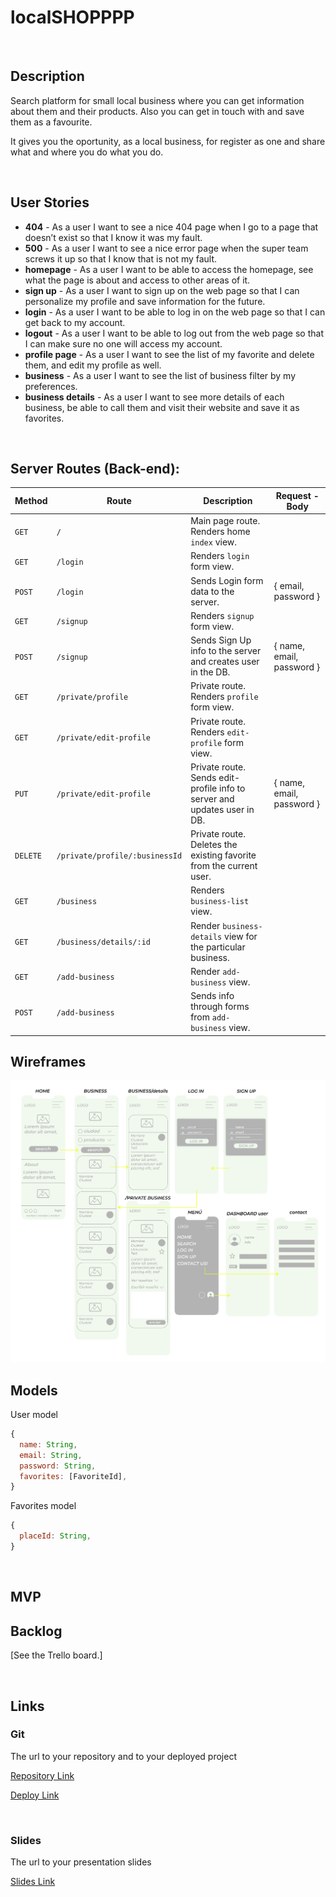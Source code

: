# localSHOPPPP

<br>

## Description

Search platform for small local business where you can get information about them and their products. Also you can get in touch with and save them as a favourite.

It gives you the oportunity, as a local business, for register as one and share what and where you do what you do.

<br>

## User Stories

- **404** - As a user I want to see a nice 404 page when I go to a page that doesn’t exist so that I know it was my fault.
- **500** - As a user I want to see a nice error page when the super team screws it up so that I know that is not my fault.
- **homepage** - As a user I want to be able to access the homepage, see what the page is about and access to other areas of it.
- **sign up** - As a user I want to sign up on the web page so that I can personalize my profile and save information for the future.
- **login** - As a user I want to be able to log in on the web page so that I can get back to my account.
- **logout** - As a user I want to be able to log out from the web page so that I can make sure no one will access my account.
- **profile page** - As a user I want to see the list of my favorite and delete them, and edit my profile as well.
- **business** - As a user I want to see the list of business filter by my preferences.
- **business details** - As a user I want to see more details of each business, be able to call them and visit their website and save it as favorites.

<br>

## Server Routes (Back-end):

| **Method** | **Route**                      | **Description**                                                          | Request - Body            |
| ---------- | ------------------------------ | ------------------------------------------------------------------------ | ------------------------- |
| `GET`      | `/`                            | Main page route. Renders home `index` view.                              |                           |
| `GET`      | `/login`                       | Renders `login` form view.                                               |                           |
| `POST`     | `/login`                       | Sends Login form data to the server.                                     | { email, password }       |
| `GET`      | `/signup`                      | Renders `signup` form view.                                              |                           |
| `POST`     | `/signup`                      | Sends Sign Up info to the server and creates user in the DB.             | { name, email, password } |
| `GET`      | `/private/profile`             | Private route. Renders `profile` form view.                              |                           |
| `GET`      | `/private/edit-profile`        | Private route. Renders `edit-profile` form view.                         |                           |
| `PUT`      | `/private/edit-profile`        | Private route. Sends edit-profile info to server and updates user in DB. | { name, email, password } |
| `DELETE`   | `/private/profile/:businessId` | Private route. Deletes the existing favorite from the current user.      |
| `GET`      | `/business`                    | Renders `business-list` view.                                            |                           |
| `GET`      | `/business/details/:id`        | Render `business-details` view for the particular business.              |                           |
| `GET`      | `/add-business`                | Render `add-business` view.                                              |                           |
| `POST`     | `/add-business`                | Sends info through forms from `add-business` view.                       |                           |

## Wireframes
<img src="./public/images/img-readme.jpg">

## Models

User model

```javascript
{
  name: String,
  email: String,
  password: String,
  favorites: [FavoriteId],
}

```

Favorites model

```javascript
{
  placeId: String,
}

```

<br>

## MVP



## Backlog

[See the Trello board.]

<br>

## Links

### Git

The url to your repository and to your deployed project

[Repository Link](https://github.com/interstellarpf/localSHOP)

[Deploy Link]()

<br>

### Slides

The url to your presentation slides

[Slides Link]()
